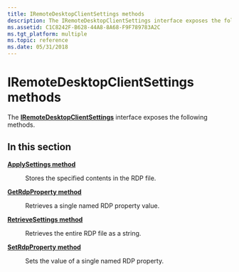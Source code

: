 ```yaml
---
title: IRemoteDesktopClientSettings methods
description: The IRemoteDesktopClientSettings interface exposes the following methods.
ms.assetid: C1C8242F-B628-44A8-8A68-F9F789783A2C
ms.tgt_platform: multiple
ms.topic: reference
ms.date: 05/31/2018
---
```


# IRemoteDesktopClientSettings methods

The [**IRemoteDesktopClientSettings**](/windows/win32/api/rdpappcontainerclient/nn-rdpappcontainerclient-iremotedesktopclientsettings) interface exposes the following methods.

## In this section

<dl> <dt>

[**ApplySettings method**](/windows/win32/api/rdpappcontainerclient/nf-rdpappcontainerclient-iremotedesktopclientsettings-applysettings)
</dt> <dd>

Stores the specified contents in the RDP file.

</dd> <dt>

[**GetRdpProperty method**](/windows/win32/api/rdpappcontainerclient/nf-rdpappcontainerclient-iremotedesktopclientsettings-getrdpproperty)
</dt> <dd>

Retrieves a single named RDP property value.

</dd> <dt>

[**RetrieveSettings method**](/windows/win32/api/rdpappcontainerclient/nf-rdpappcontainerclient-iremotedesktopclientsettings-retrievesettings)
</dt> <dd>

Retrieves the entire RDP file as a string.

</dd> <dt>

[**SetRdpProperty method**](/windows/win32/api/rdpappcontainerclient/nf-rdpappcontainerclient-iremotedesktopclientsettings-setrdpproperty)
</dt> <dd>

Sets the value of a single named RDP property.

</dd> </dl>

 

 
